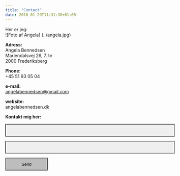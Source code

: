 ```yaml
---
title: "Contact"
date: 2018-01-29T11:31:38+01:00
---
```


Her er jeg:<br>
![Foto af Angela] (../angela.jpg)




**Adress:**<br>
Angela Bennedsen<br>
Mariendalsvej 26, 7. tv<br>
2000 Frederiksberg

**Phone:**<br>
+45 51 93 05 04<br>

**e-mail:**<br> angelabennedsen@gmail.com

**website:**<br>
angelabennedsen.dk



**Kontakt mig her:**

<form action="https://formspree.io/your@email.com"
      method="POST">
    <input type="text" name="Navn" class="navn"><br>
    <input type="email" name="e-mail"class="email"><br>
    <input type="submit" value="Send" class="sendknap"><br>
</form>


<style> form input {
    background-color: white;
    font-family: arial;
    color: black;
    }
    .sendknap {
        background-color: #BDBDBD;
        height: 3em; 
        width: 10em;
        margin-top: 1em;
        }
    .email{
        background-color: #efefef;
        height: 3em; 
        width: 40em;
        margin-top: 1em;
        }  
    .navn {
        background-color: #efefef;
        height: 3em; 
        width: 40em;
        }        
</style>
    
